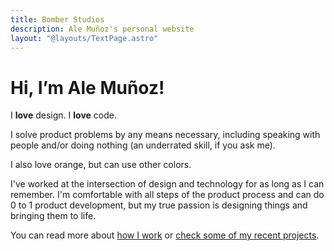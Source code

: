 ```yaml
---
title: Bomber Studios
description: Ale Muñoz's personal website
layout: "@layouts/TextPage.astro"
---
```


# Hi, I’m Ale Muñoz!

I **love** design. I **love** code.

I solve product problems by any means necessary, including speaking with people and/or doing nothing (an underrated skill, if you ask me).

I also love orange, but can use other colors.

I've worked at the intersection of design and technology for as long as I can remember. I'm comfortable with all steps of the product process and can do 0 to 1 product development, but my true passion is designing things and bringing them to life.

You can read more about [how I work](/how-i-work) or [check some of my recent projects](/projects).
